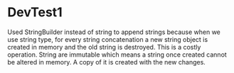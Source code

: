 # DevTest1

Used StringBuilder instead of string to append strings because when we use string type, for every string concatenation a new string object is created in memory and the old string is destroyed. This is a costly operation. String are immutable which means a string once created cannot be altered in memory. A copy of it is created with the new changes.
